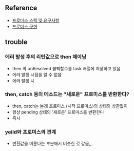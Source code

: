 ## Reference

- [프로미스 스펙 및 요구사항](https://github.com/promises-aplus/promises-spec)
- [프로미스 구현](https://www.promisejs.org/implementing/)

## trouble

### 에러 발생 후의 리턴값으로 then 체이닝

- then 의 onResolved 콜백함수를 task 배열에 저장하고 있음
- 에러 발생 시점을 알 수 없음
- 에러 발생 시

### then, catch 등의 메소드는 "새로운" 프로미스를 반환한다?

- then, catch는 본래 프로미스 (시작 프로미스)의 상태와 상관없이
- 항상 pending 상태의 '새로운' 프로미스를 반환한다
- 즉시

### yeild와 프로미스의 관계

- 반환값을 미룬다는 부분에서 비슷한 것 같음,,,
